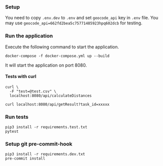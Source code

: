 ### Setup
You need to copy `.env.dev` to `.env` and  set `geocode_api` key in `.env` file. You may use 
`geocode_api=662fd2bea5c75771485923hpq602dcb` for testing.

### Run the application
Execute the following command to start the application.
```
docker-compose -f docker-compose.yml up --build
```
It will start the application on port 8080.


#### Tests with curl
```
curl \
  -F "test=@test.csv" \
  localhost:8080/api/calculateDistances
```

```
curl localhost:8080/api/getResult?task_id=xxxxx
```

### Run tests

```
pip3 install -r requirements.test.txt
pytest
```


### Setup git pre-commit-hook

```
pip3 install -r requirements.dev.txt
pre-commit install
```
